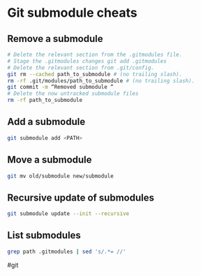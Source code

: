 # Git submodule cheats

## Remove a submodule

```sh
# Delete the relevant section from the .gitmodules file.
# Stage the .gitmodules changes git add .gitmodules
# Delete the relevant section from .git/config.
git rm --cached path_to_submodule # (no trailing slash).
rm -rf .git/modules/path_to_submodule # (no trailing slash).
git commit -m “Removed submodule “
# Delete the now untracked submodule files 
rm -rf path_to_submodule
```

## Add a submodule

```sh
git submodule add <PATH>
```

## Move a submodule

```sh
git mv old/submodule new/submodule
```

## Recursive update of submodules

```sh
git submodule update --init --recursive
````

## List submodules

```sh
grep path .gitmodules | sed 's/.*= //'
```

#git